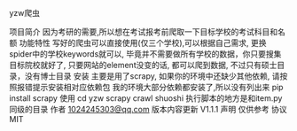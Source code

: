 yzw爬虫

项目简介
    因为考研的需要,所以想在考试报考前爬取一下目标学校的考试科目和名额
功能特性
    写好的爬虫可以直接使用(仅三个学校),可以根据自己需求, 更换spider中的学校keywords就可以, 毕竟并不需要做所有学校的数据，你只要搜集目标院校就好了, 只要网站的element没变的话, 都可以爬到数据, 不过只有硕士目录，没有博士目录
安装
    主要是用了scrapy, 如果你的环境中还缺少其他依赖, 请按照报错提示安装相对应依赖包
    我的环境大部分依赖都安装了,所以没有列出来
    pip install scrapy
使用
    cd yzw
    scrapy crawl shuoshi
    执行脚本的地方是和item.py同级的目录
作者
    1024245303@qq.com
版本内容更新
    V1.1.1
声明
    仅供参考
协议
    MIT
